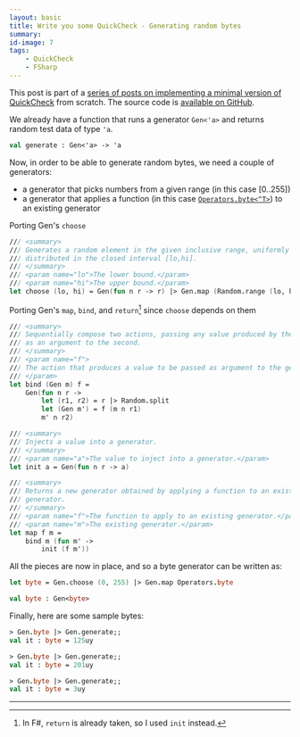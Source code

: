 ```yaml
---
layout: basic
title: Write you some QuickCheck - Generating random bytes
summary:
id-image: 7
tags:
    - QuickCheck
    - FSharp
---
```


This post is part of a [series of posts on implementing a minimal version of QuickCheck](/2016/02/08/write-you-some-quickcheck/) from scratch. The source code is [available on GitHub](https://gist.github.com/moodmosaic/65c576732722b3b7a200).

We already have a function that runs a generator `Gen<'a>` and returns random test data of type `'a`.

```fsharp
val generate : Gen<'a> -> 'a
```

Now, in order to be able to generate random bytes, we need a couple of generators:

* a generator that picks numbers from a given range (in this case [0..255])
* a generator that applies a function (in this case [`Operators.byte<^T>`](https://msdn.microsoft.com/en-us/library/ee353839.aspx)) to an existing generator

Porting Gen's `choose`

```fsharp
/// <summary>
/// Generates a random element in the given inclusive range, uniformly
/// distributed in the closed interval [lo,hi].
/// </summary>
/// <param name="lo">The lower bound.</param>
/// <param name="hi">The upper bound.</param>
let choose (lo, hi) = Gen(fun n r -> r) |> Gen.map (Random.range (lo, hi) >> fst)
```

Porting Gen's `map`, `bind`, and `return`[^1] since `choose` depends on them

```fsharp
/// <summary>
/// Sequentially compose two actions, passing any value produced by the first
/// as an argument to the second.
/// </summary>
/// <param name="f">
/// The action that produces a value to be passed as argument to the generator.
/// </param>
let bind (Gen m) f =
    Gen(fun n r ->
        let (r1, r2) = r |> Random.split
        let (Gen m') = f (m n r1)
        m' n r2)

/// <summary>
/// Injects a value into a generator.
/// </summary>
/// <param name="a">The value to inject into a generator.</param>
let init a = Gen(fun n r -> a)

/// <summary>
/// Returns a new generator obtained by applying a function to an existing
/// generator.
/// </summary>
/// <param name="f">The function to apply to an existing generator.</param>
/// <param name="m">The existing generator.</param>
let map f m =
    bind m (fun m' ->
        init (f m'))
```

All the pieces are now in place, and so a byte generator can be written as:

```fsharp
let byte = Gen.choose (0, 255) |> Gen.map Operators.byte

val byte : Gen<byte>
```

Finally, here are some sample bytes:

```fsharp
> Gen.byte |> Gen.generate;;
val it : byte = 125uy

> Gen.byte |> Gen.generate;;
val it : byte = 201uy

> Gen.byte |> Gen.generate;;
val it : byte = 3uy
```

---

[^1]: In F#, `return` is already taken, so I used `init` instead.
